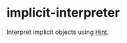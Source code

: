 # implicit-interpreter

Interpret implicit objects using [Hint](https://hackage.haskell.org/package/hint).
